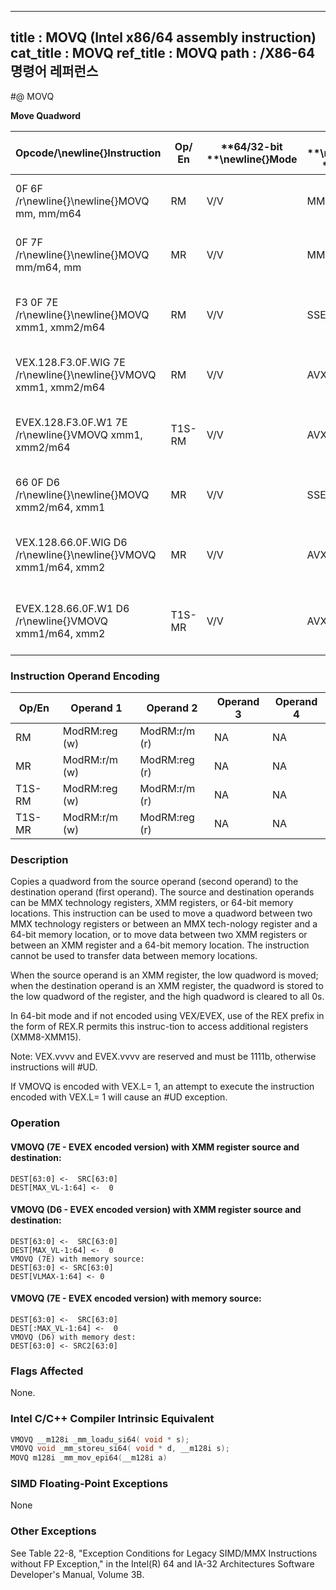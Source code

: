 ----------------------------
title : MOVQ (Intel x86/64 assembly instruction)
cat_title : MOVQ
ref_title : MOVQ
path : /X86-64 명령어 레퍼런스
----------------------------
#@ MOVQ

**Move Quadword**

|**Opcode/**\newline{}**Instruction**|**Op/ En**|**64/32-bit **\newline{}**Mode**|**CPUID **\newline{}**Feature **\newline{}**Flag**|**Description**|
|------------------------------------|----------|--------------------------------|--------------------------------------------------|---------------|
|0F 6F /r\newline{}\newline{}MOVQ mm, mm/m64|RM|V/V|MMX|Move quadword from mm/m64 to mm.|
|0F 7F /r\newline{}\newline{}MOVQ mm/m64, mm|MR|V/V|MMX|Move quadword from mm to mm/m64.|
|F3 0F 7E /r\newline{}\newline{}MOVQ xmm1, xmm2/m64|RM|V/V|SSE2|Move quadword from xmm2/mem64 to xmm1.|
|VEX.128.F3.0F.WIG 7E /r\newline{}\newline{}VMOVQ xmm1, xmm2/m64|RM|V/V|AVX|Move quadword from xmm2 to xmm1.|
|EVEX.128.F3.0F.W1 7E /r\newline{}VMOVQ xmm1, xmm2/m64|T1S-RM|V/V|AVX512F|Move quadword from xmm2/m64 to xmm1.|
|66 0F D6 /r\newline{}\newline{}MOVQ xmm2/m64, xmm1|MR|V/V|SSE2|Move quadword from xmm1 to xmm2/mem64.|
|VEX.128.66.0F.WIG D6 /r\newline{}\newline{}VMOVQ xmm1/m64, xmm2|MR|V/V|AVX|Move quadword from xmm2 register to xmm1/m64.|
|EVEX.128.66.0F.W1 D6 /r\newline{}VMOVQ xmm1/m64, xmm2|T1S-MR|V/V|AVX512F|Move quadword from xmm2 register to xmm1/m64.|
### Instruction Operand Encoding


|Op/En|Operand 1|Operand 2|Operand 3|Operand 4|
|-----|---------|---------|---------|---------|
|RM|ModRM:reg (w)|ModRM:r/m (r)|NA|NA|
|MR|ModRM:r/m (w)|ModRM:reg (r)|NA|NA|
|T1S-RM|ModRM:reg (w)|ModRM:r/m (r)|NA|NA|
|T1S-MR|ModRM:r/m (w)|ModRM:reg (r)|NA|NA|
### Description


Copies a quadword from the source operand (second operand) to the destination operand (first operand). The source and destination operands can be MMX technology registers, XMM registers, or 64-bit memory locations. This instruction can be used to move a quadword between two MMX technology registers or between an MMX tech-nology register and a 64-bit memory location, or to move data between two XMM registers or between an XMM register and a 64-bit memory location. The instruction cannot be used to transfer data between memory locations. 

When the source operand is an XMM register, the low quadword is moved; when the destination operand is an XMM register, the quadword is stored to the low quadword of the register, and the high quadword is cleared to all 0s.

In 64-bit mode and if not encoded using VEX/EVEX, use of the REX prefix in the form of REX.R permits this instruc-tion to access additional registers (XMM8-XMM15).

Note: VEX.vvvv and EVEX.vvvv are reserved and must be 1111b, otherwise instructions will #UD.

If VMOVQ is encoded with VEX.L= 1, an attempt to execute the instruction encoded with VEX.L= 1 will cause an #UD exception.


### Operation
#### VMOVQ (7E - EVEX encoded version) with XMM register source and destination:
```info-verb
DEST[63:0] <-   SRC[63:0]
DEST[MAX_VL-1:64]  <-  0
```
#### VMOVQ (D6 - EVEX encoded version) with XMM register source and destination:
```info-verb
DEST[63:0]  <-  SRC[63:0]
DEST[MAX_VL-1:64]  <-  0
VMOVQ (7E) with memory source:
DEST[63:0] <- SRC[63:0]
DEST[VLMAX-1:64] <- 0
```
#### VMOVQ (7E - EVEX encoded version) with memory source:
```info-verb
DEST[63:0]  <-  SRC[63:0]
DEST[:MAX_VL-1:64]  <-  0
VMOVQ (D6) with memory dest:
DEST[63:0] <- SRC2[63:0]
```
### Flags Affected


None.


### Intel C/C++ Compiler Intrinsic Equivalent

```cpp
VMOVQ __m128i _mm_loadu_si64( void * s);
VMOVQ void _mm_storeu_si64( void * d, __m128i s);
MOVQ m128i _mm_mov_epi64(__m128i a)
```
### SIMD Floating-Point Exceptions


None

### Other Exceptions


See Table 22-8, "Exception Conditions for Legacy SIMD/MMX Instructions without FP Exception," in the Intel(R) 64 and IA-32 Architectures Software Developer's Manual, Volume 3B.

